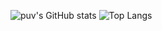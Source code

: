 ![puv's GitHub stats](https://github-readme-stats.vercel.app/api?username=puv&show_icons=true&theme=radical)
![Top Langs](https://github-readme-stats.vercel.app/api/top-langs/?username=puv&layout=compact&theme=radical)

